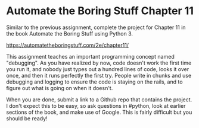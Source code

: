 # Automate the Boring Stuff Chapter 11
Similar to the previous assignment, complete the project for Chapter 11 in the book Automate the Boring Stuff using Python 3. 

<https://automatetheboringstuff.com/2e/chapter11/>

This assignment teaches an important programming concept named "debugging". As you have realized by now, code doesn't work the first time you run it, and nobody just types out a hundred lines of code, looks it over once, and then it runs perfectly the first try. People write in chunks and use debugging and logging to ensure the code is staying on the rails, and to figure out what is going on when it doesn't.

When you are done, submit a link to a Github repo that contains the project. I don't expect this to be easy, so ask questions in #python, look at earlier sections of the book, and make use of Google. This is fairly difficult but you should be ready!